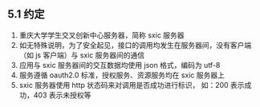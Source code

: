 ## 5.1 约定

1. 重庆大学学生交叉创新中心服务器，简称 sxic 服务器
2. 如无特殊说明，为了安全起见，接口的调用均发生在服务器间，没有客户端（如 js 客户端）与 sxic 服务器间的通信
3. 应用与 sxic 服务器间的交互数据均使用 json 格式，编码为 utf-8
4. 服务遵循 oauth2.0 标准，授权服务、资源服务均在 sxic 服务器上
5. sxic 服务器使用 http 状态码来对调用是否成功进行标识， 如：200 表示成功，403 表示未授权等